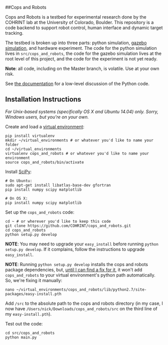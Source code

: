 ##Cops and Robots

Cops and Robots is a testbed for experimental research done by the COHRINT lab at the University of Colorado, Boulder. This repository is a code backend to support robot control, human interface and dynamic target tracking.

The testbed is broken up into three parts: python simulation, [gazebo simulation](http://gazebosim.org/), and hardware experiment. The code for the python simulation lives in `src/cops_and_robots`, the code for the gazebo simulation lives at the root level of this project, and the code for the experiment is not yet ready.

**Note**: all code, including on the Master branch, is volatile. Use at your own risk.

See [the documentation](http://recuv.colorado.edu/~sweet/cops_and_robots) for a low-level discussion of the Python code.

## Installation Instructions
*For Unix-based systems (specifically OS X and Ubuntu 14.04) only. Sorry, Windows users, but you're on your own.*

Create and load a [virtual environment](https://virtualenv.pypa.io/en/latest/):
```
pip install virtualenv
mkdir ~/virtual_environments # or whatever you'd like to name your folder
cd ~/virtual_environments 
virtualenv cops_and_robots # or whatever you'd like to name your environment
source cops_and_robots/bin/activate
```

Install [SciPy](http://www.scipy.org/):
```
# On Ubuntu:
sudo apt-get install libatlas-base-dev gfortran
pip install numpy scipy matplotlib

# On OS X:
pip install numpy scipy matplotlib
```

Set up the `cops_and_robots` code: 

```
cd ~ # or wherever you'd like to keep this code
git clone https://github.com/COHRINT/cops_and_robots.git
cd cops_and_robots
python setup.py develop
```

**NOTE**: You may need to upgrade your `easy_install` before running `python setup.py develop`. If it complains, follow the instructions to upgrade `easy_install`.

**NOTE**: Running `python setup.py develop` installs the cops and robots package dependencies, but, [until I can find a fix for it]( http://stackoverflow.com/questions/30737431/module-found-in-install-mode-but-not-in-develop-mode-using-setuptools), it won't add `cops_and_robots` to your virtual environment's python path automatically. So, we're fixing it manually:

```
nano ~/virtual_environments/cops_and_robots/lib/python2.7/site-packages/easy-install.pth
```

Add `/src` to the absolute path to the cops and robots directory (in my case, I now have `/Users/nick/Downloads/cops_and_robots/src` on the third line of my `easy-install.pth`).

Test out the code:
```
cd src/cops_and_robots
python main.py
```
